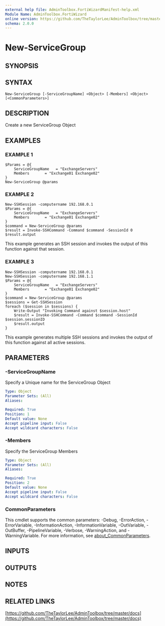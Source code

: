 ```yaml
---
external help file: AdminToolbox.FortiWizardManifest-help.xml
Module Name: AdminToolbox.FortiWizard
online version: https://github.com/TheTaylorLee/AdminToolbox/tree/master/docs
schema: 2.0.0
---
```


# New-ServiceGroup

## SYNOPSIS

## SYNTAX

```
New-ServiceGroup [-ServiceGroupName] <Object> [-Members] <Object> [<CommonParameters>]
```

## DESCRIPTION
Create a new ServiceGroup Object

## EXAMPLES

### EXAMPLE 1
```
$Params = @{
    ServiceGroupName   = "ExchangeServers"
    Members       = "Exchange01 Exchange02"
}
New-ServiceGroup @params
```

### EXAMPLE 2
```
New-SSHSession -computername 192.168.0.1
$Params = @{
    ServiceGroupName   = "ExchangeServers"
    Members       = "Exchange01 Exchange02"
}
$command = New-ServiceGroup @params
$result = Invoke-SSHCommand -Command $command -SessionId 0
$result.output
```

This example generates an SSH session and invokes the output of this function against that session.

### EXAMPLE 3
```
New-SSHSession -computername 192.168.0.1
New-SSHSession -computername 192.168.1.1
$Params = @{
    ServiceGroupName   = "ExchangeServers"
    Members       = "Exchange01 Exchange02"
}
$command = New-ServiceGroup @params
$sessions = Get-SSHSession
foreach ($session in $sessions) {
    Write-Output "Invoking Command against $session.host"
    $result = Invoke-SSHCommand -Command $command -SessionId $session.sessionID
    $result.output
}
```

This example generates multiple SSH sessions and invokes the output of this function against all active sessions.

## PARAMETERS

### -ServiceGroupName
Specify a Unique name for the ServiceGroup Object

```yaml
Type: Object
Parameter Sets: (All)
Aliases:

Required: True
Position: 1
Default value: None
Accept pipeline input: False
Accept wildcard characters: False
```

### -Members
Specify the ServiceGroup Members

```yaml
Type: Object
Parameter Sets: (All)
Aliases:

Required: True
Position: 2
Default value: None
Accept pipeline input: False
Accept wildcard characters: False
```

### CommonParameters
This cmdlet supports the common parameters: -Debug, -ErrorAction, -ErrorVariable, -InformationAction, -InformationVariable, -OutVariable, -OutBuffer, -PipelineVariable, -Verbose, -WarningAction, and -WarningVariable. For more information, see [about_CommonParameters](http://go.microsoft.com/fwlink/?LinkID=113216).

## INPUTS

## OUTPUTS

## NOTES

## RELATED LINKS

[https://github.com/TheTaylorLee/AdminToolbox/tree/master/docs](https://github.com/TheTaylorLee/AdminToolbox/tree/master/docs)

